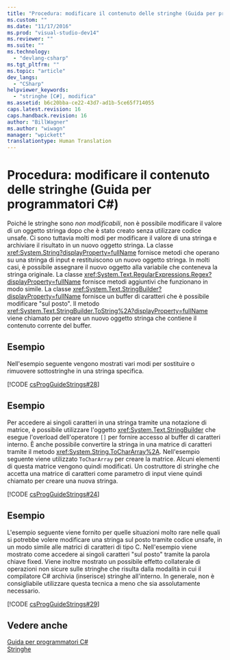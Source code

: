 ```yaml
---
title: "Procedura: modificare il contenuto delle stringhe (Guida per programmatori C#) | Microsoft Docs"
ms.custom: ""
ms.date: "11/17/2016"
ms.prod: "visual-studio-dev14"
ms.reviewer: ""
ms.suite: ""
ms.technology: 
  - "devlang-csharp"
ms.tgt_pltfrm: ""
ms.topic: "article"
dev_langs: 
  - "CSharp"
helpviewer_keywords: 
  - "stringhe [C#], modifica"
ms.assetid: b6c20bba-ce22-43d7-ad1b-5ce65f714055
caps.latest.revision: 16
caps.handback.revision: 16
author: "BillWagner"
ms.author: "wiwagn"
manager: "wpickett"
translationtype: Human Translation
---
```

# Procedura: modificare il contenuto delle stringhe (Guida per programmatori C#)
Poiché le stringhe sono *non modificabili*, non è possibile modificare il valore di un oggetto stringa dopo che è stato creato senza utilizzare codice unsafe.  Ci sono tuttavia molti modi per modificare il valore di una stringa e archiviare il risultato in un nuovo oggetto stringa.  La classe <xref:System.String?displayProperty=fullName> fornisce metodi che operano su una stringa di input e restituiscono un nuovo oggetto stringa.  In molti casi, è possibile assegnare il nuovo oggetto alla variabile che conteneva la stringa originale.  La classe <xref:System.Text.RegularExpressions.Regex?displayProperty=fullName> fornisce metodi aggiuntivi che funzionano in modo simile.  La classe <xref:System.Text.StringBuilder?displayProperty=fullName> fornisce un buffer di caratteri che è possibile modificare "sul posto". Il metodo <xref:System.Text.StringBuilder.ToString%2A?displayProperty=fullName> viene chiamato per creare un nuovo oggetto stringa che contiene il contenuto corrente del buffer.  
  
## Esempio  
 Nell'esempio seguente vengono mostrati vari modi per sostituire o rimuovere sottostringhe in una stringa specifica.  
  
 [!CODE [csProgGuideStrings#28](../CodeSnippet/VS_Snippets_VBCSharp/csProgGuideStrings#28)]  
  
## Esempio  
 Per accedere ai singoli caratteri in una stringa tramite una notazione di matrice, è possibile utilizzare l'oggetto <xref:System.Text.StringBuilder> che esegue l'overload dell'operatore `[]` per fornire accesso al buffer di caratteri interno.  È anche possibile convertire la stringa in una matrice di caratteri tramite il metodo <xref:System.String.ToCharArray%2A>.  Nell'esempio seguente viene utilizzato `ToCharArray` per creare la matrice.  Alcuni elementi di questa matrice vengono quindi modificati.  Un costruttore di stringhe che accetta una matrice di caratteri come parametro di input viene quindi chiamato per creare una nuova stringa.  
  
 [!CODE [csProgGuideStrings#24](../CodeSnippet/VS_Snippets_VBCSharp/csProgGuideStrings#24)]  
  
## Esempio  
 L'esempio seguente viene fornito per quelle situazioni molto rare nelle quali si potrebbe volere modificare una stringa sul posto tramite codice unsafe, in un modo simile alle matrici di caratteri di tipo C.  Nell'esempio viene mostrato come accedere ai singoli caratteri "sul posto" tramite la parola chiave fixed.  Viene inoltre mostrato un possibile effetto collaterale di operazioni non sicure sulle stringhe che risulta dalla modalità in cui il compilatore C\# archivia \(inserisce\) stringhe all'interno.  In generale, non è consigliabile utilizzare questa tecnica a meno che sia assolutamente necessario.  
  
 [!CODE [csProgGuideStrings#29](../CodeSnippet/VS_Snippets_VBCSharp/csProgGuideStrings#29)]  
  
## Vedere anche  
 [Guida per programmatori C\#](../../../csharp/programming-guide/index.md)   
 [Stringhe](../../../csharp/programming-guide/strings/index.md)